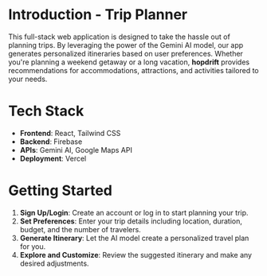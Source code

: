 # Introduction - Trip Planner

This full-stack web application is designed to take the hassle out of planning trips. By leveraging the power of the Gemini AI model, our app generates personalized itineraries based on user preferences. Whether you're planning a weekend getaway or a long vacation, **hopdrift** provides recommendations for accommodations, attractions, and activities tailored to your needs.

# Tech Stack

* **Frontend**: React, Tailwind CSS
* **Backend**: Firebase
* **APIs**: Gemini AI, Google Maps API
* **Deployment**: Vercel

# Getting Started

1. **Sign Up/Login**: Create an account or log in to start planning your trip.
2. **Set Preferences**: Enter your trip details including location, duration, budget, and the number of travelers.
3. **Generate Itinerary**: Let the AI model create a personalized travel plan for you.
4. **Explore and Customize**: Review the suggested itinerary and make any desired adjustments.
